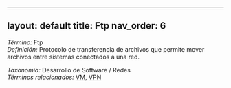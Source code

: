 
---
layout: default
title: Ftp
nav_order: 6
---

*Término:* Ftp  
*Definición:* Protocolo de transferencia de archivos que permite mover archivos entre sistemas conectados a una red.

*Taxonomía:* Desarrollo de Software / Redes  
*Términos relacionados:* [VM](https://maleniski.github.io/diccionario-angl-tec-mx/docs/alfabeticamente/V/vm/), [VPN](https://maleniski.github.io/diccionario-angl-tec-mx/docs/alfabeticamente/V/vpn/)
